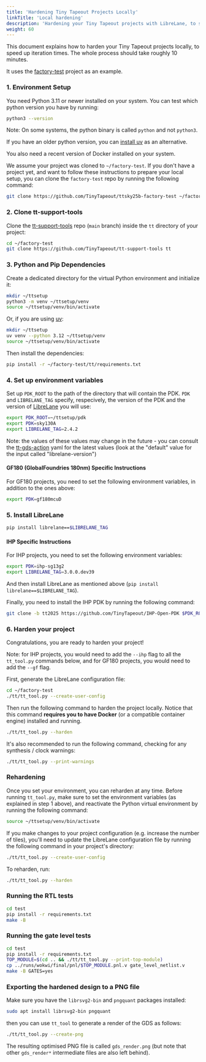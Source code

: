 ```yaml
---
title: 'Hardening Tiny Tapeout Projects Locally'
linkTitle: 'Local hardening'
description: 'Hardening your Tiny Tapeout projects with LibreLane, to speed up iteration times'
weight: 60
---
```


This document explains how to harden your Tiny Tapeout projects locally, to speed up iteration times. The whole process should take roughly 10 minutes.

It uses the [factory-test](https://github.com/TinyTapeout/ttsky25b-factory-test) project as an example.

### 1. Environment Setup

You need Python 3.11 or newer installed on your system. You can test which python version you have by running:

```sh
python3 --version
```

Note: On some systems, the python binary is called `python` and not `python3`.

If you have an older python version, you can [install uv](https://docs.astral.sh/uv/getting-started/installation/) as an alternative.

You also need a recent version of Docker installed on your system.

We assume your project was cloned to `~/factory-test`. If you don't have a project yet, and want to follow these instructions to prepare your local setup, you can clone the `factory-test` repo by running the following command:

```sh
git clone https://github.com/TinyTapeout/ttsky25b-factory-test ~/factory-test
```

### 2. Clone tt-support-tools

Clone the [tt-support-tools](https://github.com/TinyTapeout/tt-support-tools) repo (`main` branch) inside the `tt` directory of your project:

```sh
cd ~/factory-test
git clone https://github.com/TinyTapeout/tt-support-tools tt
```

### 3. Python and Pip Dependencies

Create a dedicated directory for the virtual Python environment and initialize it:

```sh
mkdir ~/ttsetup
python3 -m venv ~/ttsetup/venv
source ~/ttsetup/venv/bin/activate
```

Or, if you are using [uv](https://docs.astral.sh/uv/):

```sh
mkdir ~/ttsetup
uv venv --python 3.12 ~/ttsetup/venv
source ~/ttsetup/venv/bin/activate
```

Then install the dependencies:

```sh
pip install -r ~/factory-test/tt/requirements.txt
```

### 4. Set up environment variables

Set up `PDK_ROOT` to the path of the directory that will contain the PDK. `PDK` and `LIBRELANE_TAG` specify, respecively, the version of the PDK and the version of [LibreLane](https://librelane.readthedocs.io/en/latest/) you will use:

```sh
export PDK_ROOT=~/ttsetup/pdk
export PDK=sky130A
export LIBRELANE_TAG=2.4.2
```

Note: the values of these values may change in the future - you can consult the [tt-gds-action](https://github.com/TinyTapeout/tt-gds-action/blob/main/action.yml) yaml for the latest values (look at the "default" value for the input called "librelane-version")

#### GF180 (GlobalFoundries 180nm) Specific Instructions

For GF180 projects, you need to set the following environment variables, in addition to the ones above:

```sh
export PDK=gf180mcuD
```

### 5. Install LibreLane

```sh
pip install librelane==$LIBRELANE_TAG
```

#### IHP Specific Instructions

For IHP projects, you need to set the following environment variables:

```sh
export PDK=ihp-sg13g2
export LIBRELANE_TAG=3.0.0.dev39
```

And then install LibreLane as mentioned above (`pip install librelane==$LIBRELANE_TAG`).

Finally, you need to install the IHP PDK by running the following command:

```sh
git clone -b tt2025 https://github.com/TinyTapeout/IHP-Open-PDK $PDK_ROOT
```

### 6. Harden your project

Congratulations, you are ready to harden your project!

Note: for IHP projects, you would need to add the `--ihp` flag to all the `tt_tool.py` commands below, and for
GF180 projects, you would need to add the `--gf` flag.

First, generate the LibreLane configuration file:

```sh
cd ~/factory-test
./tt/tt_tool.py --create-user-config
```

Then run the following command to harden the project locally.
Notice that this command **requires you to have Docker** (or a compatible container engine) installed and running.

```sh
./tt/tt_tool.py --harden
```

It's also recommended to run the following command, checking for any synthesis / clock warnings:

```sh
./tt/tt_tool.py --print-warnings
```

### Rehardening

Once you set your environment, you can reharden at any time. Before running `tt_tool.py`, make sure to set the environment variables (as explained in step 1 above), and reactivate the Python virtual environment by running the following command:

```sh
source ~/ttsetup/venv/bin/activate
```

If you make changes to your project configuration (e.g. increase the number of tiles), you'll need to update the LibreLane configuration file by running the following command in your project's directory:

```sh
./tt/tt_tool.py --create-user-config
```

To reharden, run:

```sh
./tt/tt_tool.py --harden
```

### Running the RTL tests

```sh
cd test
pip install -r requirements.txt
make -B
```

### Running the gate level tests

```sh
cd test
pip install -r requirements.txt
TOP_MODULE=$(cd .. && ./tt/tt_tool.py --print-top-module)
cp ../runs/wokwi/final/pnl/$TOP_MODULE.pnl.v gate_level_netlist.v
make -B GATES=yes
```

### Exporting the hardened design to a PNG file

Make sure you have the `librsvg2-bin` and `pngquant` packages installed:

```sh
sudo apt install librsvg2-bin pngquant
```

then you can use `tt_tool` to generate a render of the GDS as follows:

```sh
./tt/tt_tool.py --create-png
```

The resulting optimised PNG file is called `gds_render.png` (but note that other `gds_render*` intermediate files are also left behind).
